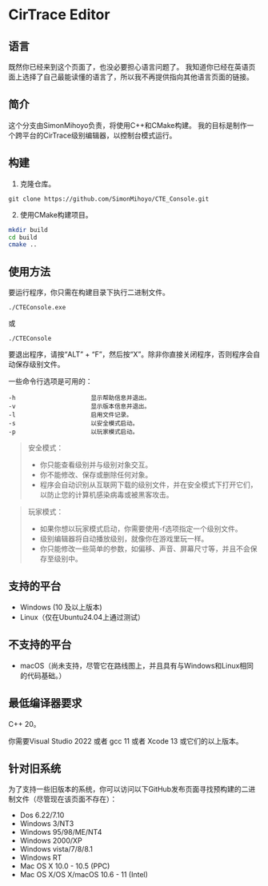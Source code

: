 # CirTrace Editor

## 语言
既然你已经来到这个页面了，也没必要担心语言问题了。
我知道你已经在英语页面上选择了自己最能读懂的语言了，所以我不再提供指向其他语言页面的链接。

## 简介
这个分支由SimonMihoyo负责，将使用C++和CMake构建。
我的目标是制作一个跨平台的CirTrace级别编辑器，以控制台模式运行。

## 构建
1. 克隆仓库。
```
git clone https://github.com/SimonMihoyo/CTE_Console.git
```
2. 使用CMake构建项目。
```bash
mkdir build
cd build
cmake ..
```

## 使用方法
要运行程序，你只需在构建目录下执行二进制文件。
```
./CTEConsole.exe
```
或
```
./CTEConsole
```
要退出程序，请按“ALT” + “F”，然后按“X”。除非你直接关闭程序，否则程序会自动保存级别文件。

一些命令行选项是可用的：
```
-h                     显示帮助信息并退出。
-v                     显示版本信息并退出。
-l                     启用文件记录。
-s                     以安全模式启动。
-p                     以玩家模式启动。
```

> 安全模式：
> - 你只能查看级别并与级别对象交互。
> - 你不能修改、保存或删除任何对象。
> - 程序会自动识别从互联网下载的级别文件，并在安全模式下打开它们，以防止您的计算机感染病毒或被黑客攻击。

> 玩家模式：
> - 如果你想以玩家模式启动，你需要使用-f选项指定一个级别文件。
> - 级别编辑器将自动播放级别，就像你在游戏里玩一样。
> - 你只能修改一些简单的参数，如偏移、声音、屏幕尺寸等，并且不会保存至级别中。

## 支持的平台
- Windows (10 及以上版本)
- Linux（仅在Ubuntu24.04上通过测试）

## 不支持的平台
- macOS（尚未支持，尽管它在路线图上，并且具有与Windows和Linux相同的代码基础。）

## 最低编译器要求
C++ 20。

你需要Visual Studio 2022 或者 gcc 11 或者 Xcode 13 或它们的以上版本。

## 针对旧系统
为了支持一些旧版本的系统，你可以访问以下GitHub发布页面寻找预构建的二进制文件（尽管现在该页面不存在）：
- Dos 6.22/7.10
- Windows 3/NT3
- Windows 95/98/ME/NT4
- Windows 2000/XP
- Windows vista/7/8/8.1
- Windows RT
- Mac OS X 10.0 - 10.5 (PPC)
- Mac OS X/OS X/macOS 10.6 - 11 (Intel)